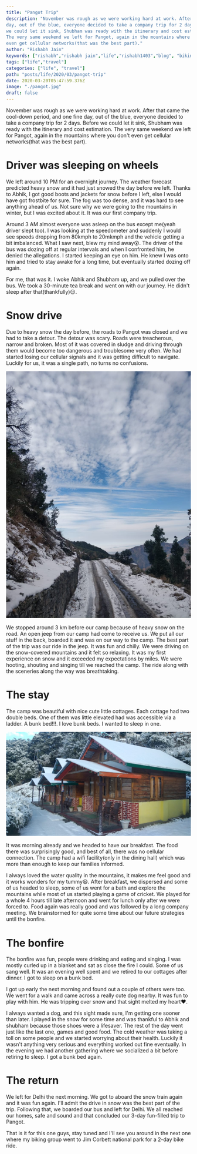 ```yaml
---
title: "Pangot Trip"
description: "November was rough as we were working hard at work. After that came the cool-down period, and one fine
day, out of the blue, everyone decided to take a company trip for 2 days. Before
we could let it sink, Shubham was ready with the itinerary and cost estimation.
The very same weekend we left for Pangot, again in the mountains where you don't
even get cellular networks(that was the best part)."
author: "Rishabh Jain"
keywords: ["rishabh","rishabh jain","life","rishabh1403","blog", "biking", "pangot trip", "solo trip"]
tags: ["life","travel"]
categories: ["life", "travel"]
path: "posts/life/2020/03/pangot-trip"
date: 2020-03-20T05:47:59.376Z
image: "./pangot.jpg"
draft: false
---
```


November was rough as we were working hard at work. After that came the cool-down period, and one fine
day, out of the blue, everyone decided to take a company trip for 2 days. Before
we could let it sink, Shubham was ready with the itinerary and cost estimation.
The very same weekend we left for Pangot, again in the mountains where you don't
even get cellular networks(that was the best part).
<!--more-->

# Driver was sleeping on wheels

We left around 10 PM for an overnight journey. The weather forecast predicted heavy
snow and it had just snowed the day before we left. Thanks to Abhik, I got good
boots and jackets for snow before I left, else I would have got frostbite for
sure. The fog was too dense, and it was hard to see anything ahead of us. Not
sure why we were going to the mountains in winter, but I was excited about it. It
was our first company trip. 

Around 3 AM almost everyone was asleep on the bus except me(yeah driver slept
too). I was looking at the speedometer and suddenly I would see speeds dropping
from 80kmph to 20mkmph and the vehicle getting a bit imbalanced. What I saw
next, blew my mind away:astonished:. The driver of the bus was dozing off at regular
intervals and when I confronted him, he denied the allegations. I started
keeping an eye on him. He knew I was onto him and tried to stay awake for a long
time, but eventually started dozing off again. 

For me, that was it. I woke Abhik and Shubham up, and we pulled over the bus. We
took a 30-minute tea break and went on with our journey. He didn't sleep after
that(thankfully):relieved:. 

# Snow drive

Due to heavy snow the day before, the roads to Pangot was closed and we had to
take a detour. The detour was scary. Roads were treacherous, narrow and broken.
Most of it was covered in sludge and driving through them would become too
dangerous and troublesome very often. We had started losing our cellular signals
and it was getting difficult to navigate. Luckily for us, it was a single path,
no turns no confusions.

!["Snow drive"](./snow.jpeg "snow drive")

We stopped around 3 km before our camp because of heavy snow on the road. An open
jeep from our camp had come to receive us. We put all our stuff in the back,
boarded it and was on our way to the camp. The best part of the trip was our ride
in the jeep. It was fun and chilly. We were driving on the snow-covered
mountains and it felt so relaxing. It was my first experience on snow and it
exceeded my expectations by miles. We were hooting, shouting and singing till we
reached the camp. The ride along with the sceneries along the way was breathtaking.

# The stay

The camp was beautiful with nice cute little cottages. Each cottage had two
double beds. One of them was little elevated had was accessible via a ladder. A
bunk bed!!!. I love bunk beds. I wanted to sleep in one. 

!["cute cottages"](./cute.jpeg "cute cottages")

It was morning already and we headed to have our breakfast. The food there was
surprisingly good, and best of all, there was no cellular connection. The camp
had a wifi facility(only in the dining hall) which was more than enough to keep our
families informed. 

I always loved the water quality in the mountains, it makes
me feel good and it works wonders for my tummy:laughing:. After breakfast, we dispersed
and some of us headed to sleep, some of us went for a bath and explore the
mountains while most of us started playing a game of cricket. We played for a
whole 4 hours till late afternoon and went for lunch only after we were forced
to. Food again was really good and was followed by a long company meeting. We
brainstormed for quite some time about our future strategies until the bonfire.

# The bonfire

The bonfire was fun, people were drinking and eating and singing. I was mostly
curled up in a blanket and sat as close the fire I could. Some of us sang
well. It was an evening well spent and we retired to our cottages after dinner.
I got to sleep on a bunk bed.

I got up early the next morning and found out a couple of others were too. We went for
a walk and came across a really cute dog nearby. It was fun to play with him.
He was tripping over snow and that sight melted my heart:heart:. 

I always wanted a dog, and this sight made sure, I'm getting one sooner than later. I played in the snow
for some time and was thankful to Abhik and shubham because those shoes were a
lifesaver. The rest of the day went just like the last one, games and good
food. The cold weather was taking a toll on some people and we started worrying
about their health. Luckily it wasn't anything very serious and everything worked
out fine eventually. In the evening we had another gathering where we socialized a bit before
retiring to sleep. I got a bunk bed again.

# The return

We left for Delhi the next morning. We got to aboard the snow train again and it
was fun again. I'll admit the drive in snow was the best part of the trip.
Following that, we boarded our bus and left for Delhi. We all reached our homes,
safe and sound and that concluded our 3-day fun-filled trip to Pangot.

That is it for this one guys, stay tuned and I'll see you around in the next
one where my biking group went to Jim Corbett national park for a 2-day bike ride.
